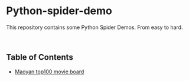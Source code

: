 # Python-spider-demo
This repository contains some Python Spider Demos. From easy to hard.


<br/>

## Table of Contents

* [Maoyan top100 movie board](https://github.com/olivercqc/Python-spider-demo/blob/master/Maoyan/README.md)


<br/>